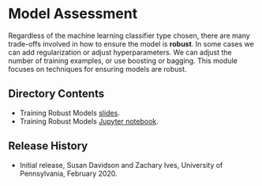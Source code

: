 # Model Assessment

Regardless of the machine learning classifier type chosen, there are many trade-offs involved in how to ensure the model is **robust**.  In some cases we can add regularization or adjust hyperparameters.  We can adjust the number of training examples, or use boosting or bagging.  This module focuses on techniques for ensuring models are robust.

## Directory Contents

* Training Robust Models [slides](TRAINING-ROBUST-MODELS-hyperparameters-tuning-validation.pptx).
* Training Robust Models [Jupyter notebook](TRAINING-ROBUST-MODELS-hyperparameters-tuning-validation.ipynb).

## Release History

* Initial release, Susan Davidson and Zachary Ives, University of Pennsylvania, February 2020.

